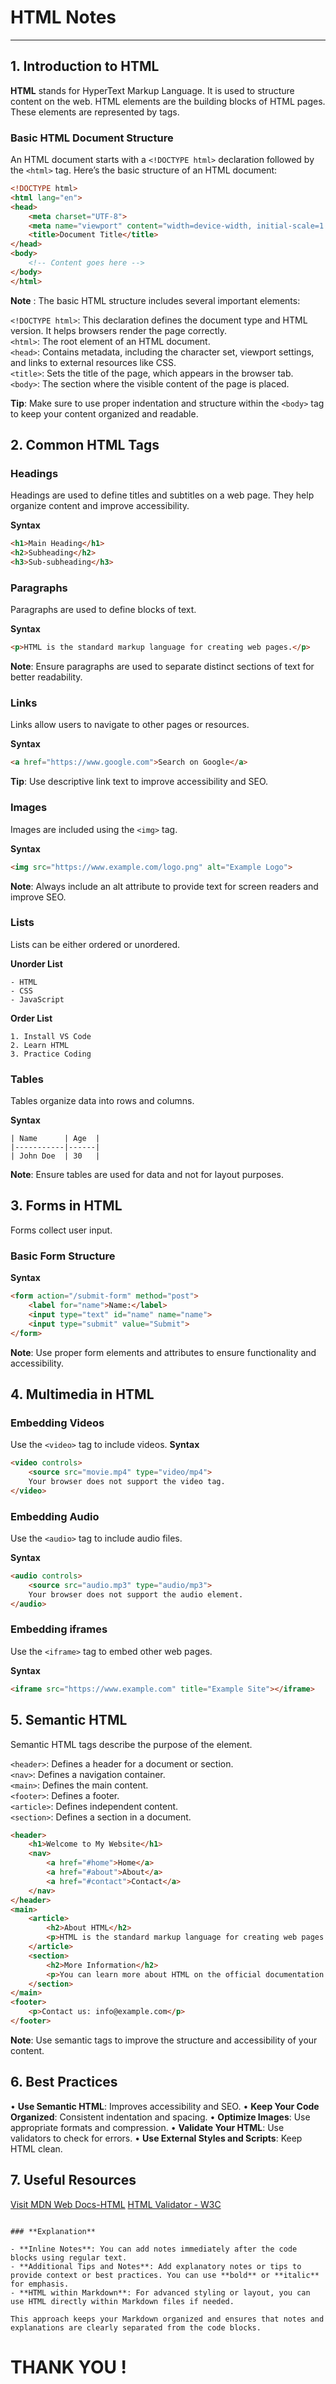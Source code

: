 # HTML Notes

---

## 1. Introduction to HTML

**HTML** stands for HyperText Markup Language. It is used to structure content on the web. HTML elements are the building blocks of HTML pages. These elements are represented by tags.

### Basic HTML Document Structure

An HTML document starts with a `<!DOCTYPE html>` declaration followed by the `<html>` tag. Here’s the basic structure of an HTML document:

```html
<!DOCTYPE html>
<html lang="en">
<head>
    <meta charset="UTF-8">
    <meta name="viewport" content="width=device-width, initial-scale=1.0">
    <title>Document Title</title>
</head>
<body>
    <!-- Content goes here -->
</body>
</html> 
```
**Note** : The basic HTML structure includes several important elements:

`<!DOCTYPE html>`: This declaration defines the document type and HTML version. It helps browsers render the page correctly.    
`<html>`: The root element of an HTML document.   
`<head>`: Contains metadata, including the character set, viewport settings, and links to external resources like CSS.  
`<title>`: Sets the title of the page, which appears in the browser tab.  
`<body>`: The section where the visible content of the page is placed.

**Tip**: Make sure to use proper indentation and structure within the `<body>` tag to keep your content organized and readable.

## 2. Common HTML Tags
### Headings
Headings are used to define titles and subtitles on a web page. They help organize content and improve accessibility.

**Syntax**
```html
<h1>Main Heading</h1>
<h2>Subheading</h2>
<h3>Sub-subheading</h3>
```
### Paragraphs
Paragraphs are used to define blocks of text.

**Syntax**
```html
<p>HTML is the standard markup language for creating web pages.</p>
```
**Note**: Ensure paragraphs are used to separate distinct sections of text for better readability.

### Links
Links allow users to navigate to other pages or resources.

**Syntax**
```html
<a href="https://www.google.com">Search on Google</a>
```
**Tip**: Use descriptive link text to improve accessibility and SEO.


### Images
Images are included using the `<img>` tag.

**Syntax**
```html
<img src="https://www.example.com/logo.png" alt="Example Logo">
```
**Note**: Always include an alt attribute to provide text for screen readers and improve SEO.

### Lists
Lists can be either ordered or unordered.

**Unorder List**
```
- HTML
- CSS
- JavaScript
```
**Order List**
```
1. Install VS Code
2. Learn HTML
3. Practice Coding
```
### Tables
Tables organize data into rows and columns.

**Syntax**
```
| Name      | Age  |
|-----------|------|
| John Doe  | 30   |
```
**Note**: Ensure tables are used for data and not for layout purposes.

## 3. Forms in HTML
Forms collect user input.

### Basic Form Structure
**Syntax**
```html
<form action="/submit-form" method="post">
    <label for="name">Name:</label>
    <input type="text" id="name" name="name">
    <input type="submit" value="Submit">
</form>
```
**Note**: Use proper form elements and attributes to ensure functionality and accessibility.

## 4. Multimedia in HTML
 ### Embedding Videos
Use the `<video>` tag to include videos.
**Syntax**
```html
<video controls>
    <source src="movie.mp4" type="video/mp4">
    Your browser does not support the video tag.
</video>
```
### Embedding Audio
Use the `<audio>` tag to include audio files.

**Syntax**
```html
<audio controls>
    <source src="audio.mp3" type="audio/mp3">
    Your browser does not support the audio element.
</audio>
```
### Embedding iframes
Use the `<iframe>` tag to embed other web pages.

**Syntax**
```html
<iframe src="https://www.example.com" title="Example Site"></iframe>
```
## 5. Semantic HTML
Semantic HTML tags describe the purpose of the element.

`<header>`: Defines a header for a document or section.   
`<nav>`: Defines a navigation container.  
`<main>`: Defines the main content.   
`<footer>`: Defines a footer.  
`<article>`: Defines independent content.   
`<section>`: Defines a section in a document.
```html
<header>
    <h1>Welcome to My Website</h1>
    <nav>
        <a href="#home">Home</a>
        <a href="#about">About</a>
        <a href="#contact">Contact</a>
    </nav>
</header>
<main>
    <article>
        <h2>About HTML</h2>
        <p>HTML is the standard markup language for creating web pages.</p>
    </article>
    <section>
        <h2>More Information</h2>
        <p>You can learn more about HTML on the official documentation website.</p>
    </section>
</main>
<footer>
    <p>Contact us: info@example.com</p>
</footer>
```
**Note**: Use semantic tags to improve the structure and accessibility of your content.

## 6. Best Practices


• **Use Semantic HTML**: Improves accessibility and SEO.
• **Keep Your Code Organized**: Consistent indentation and spacing.
• **Optimize Images**: Use appropriate formats and compression.
• **Validate Your HTML**: Use validators to check for errors.
• **Use External Styles and Scripts**: Keep HTML clean.

## 7. Useful Resources
[Visit MDN Web Docs-HTML](https://developer.mozilla.org/en-US/docs/Web/HTML "Go to MDN Reference")
[HTML Validator - W3C](https://validator.w3.org/ "Go to Google")
```

### **Explanation**

- **Inline Notes**: You can add notes immediately after the code blocks using regular text.
- **Additional Tips and Notes**: Add explanatory notes or tips to provide context or best practices. You can use **bold** or **italic** for emphasis.
- **HTML within Markdown**: For advanced styling or layout, you can use HTML directly within Markdown files if needed.

This approach keeps your Markdown organized and ensures that notes and explanations are clearly separated from the code blocks.
```
# THANK YOU !

